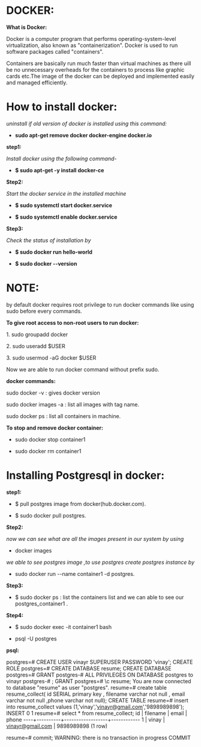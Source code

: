# DOCKER: #

**What is Docker:**

Docker is a computer program that performs operating-system-level
virtualization, also known as "containerization". Docker is used to run
software packages called "containers".

Containers are basically run much faster than virtual machines as there
uill be no unnecessary overheads for the containers to process like
graphic cards etc.The image of the docker can be deployed and
implemented easily and managed efficiently.

# How to install docker: #

*uninstall if old version of docker is installed using this command:*

- **sudo apt-get remove docker docker-engine docker.io**

**step1:**

*Install docker using the following command-*

- **\$ sudo apt-get -y install docker-ce**

**Step2:**

*Start the docker service in the installed machine*

- **\$ sudo systemctl start docker.service**

- **\$ sudo systemctl enable docker.service**

**Step3:**

*Check the status of installation by*

- **\$ sudo docker run hello-world**

- **\$ sudo docker --version**

# NOTE: #

by default docker requires root privilege to run docker commands like
using sudo before every commands.

**To give root access to non-root users to run docker:**

1\. sudo groupadd docker

2\. sudo useradd \$USER

3\. sudo usermod -aG docker \$USER

Now we are able to run docker command without prefix sudo.

**docker commands:**

sudo docker -v : gives docker version

sudo docker images -a : list all images with tag name.

sudo docker ps : list all containers in machine.

**To stop and remove docker container:**

- sudo docker stop container1

- sudo docker rm container1

# Installing Postgresql in docker: #

**step1:**

- \$ pull postgres image from docker(hub.docker.com).

- \$ sudo docker pull postgres.

**Step2:**

*now we can see what are all the images present in our system by using*

- docker images

*we able to see postgres image ,to use postgres create postgres instance
by*

- sudo docker run --name container1 -d postgres.

**Step3:**

- \$ sudo docker ps : list the containers list and we can able to see our
postgres\_container1 .

**Step4:**

- \$ sudo docker exec -it container1 bash

- psql -U postgres

**psql:**

postgres=# CREATE USER vinayr SUPERUSER PASSWORD 'vinay';
CREATE ROLE
postgres=# CREATE DATABASE resume;
CREATE DATABASE
postgres=# GRANT
postgres-# ALL PRIVILEGES ON DATABASE postgres to vinayr
postgres-# ;
GRANT
postgres=# \c resume;
You are now connected to database "resume" as user "postgres".
resume=# create table resume_collect( id SERIAL primary key , filename varchar not null , email varchar not null ,phone varchar not null);
CREATE TABLE
resume=# insert into resume_collect values (1,'vinay','vinayr@gmail.com','9898989898');
INSERT 0 1
resume=# select * from resume_collect;
 id | filename |      email       |   phone
----+----------+------------------+------------
  1 | vinay    | vinayr@gmail.com | 9898989898
(1 row)

resume=# commit;
WARNING:  there is no transaction in progress
COMMIT







